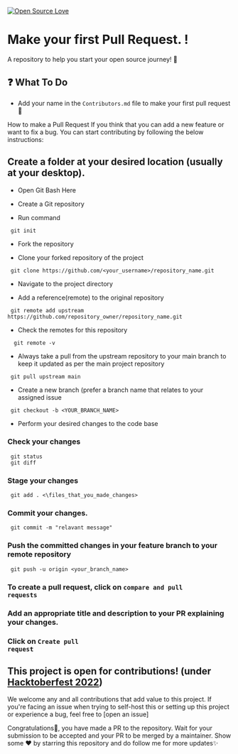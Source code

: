 [![Open Source Love](https://firstcontributions.github.io/open-source-badges/badges/open-source-v1/open-source.svg)](https://github.com/firstcontributions/open-source-badges)

<h1>Make your first Pull Request. !</h1>
<p> A repository to help you start your open source journey! 💫 </p>
<h2> ❓ What To Do </h2>
<ul><li>Add your name in the <code>Contributors.md</code> file to make your first pull request 🚀</li></ul>

How to make a Pull Request
If you think that you can add a new feature or want to fix a bug. You can start contributing by following the below instructions:

## Create a folder at your desired location (usually at your desktop).

<ul><li>Open Git Bash Here</li></ul>

<ul><li>Create a Git repository</li></ul>

<ul><li>Run command</li></ul>

     git init
     
<ul><li>Fork the repository</li></ul>
<ul><li>Clone your forked repository of the project</li></ul>

     git clone https://github.com/<your_username>/repository_name.git
     
<ul><li>Navigate to the project directory</li></ul>
<ul><li>Add a reference(remote) to the original repository</li></ul>

     git remote add upstream https://github.com/repository_owner/repository_name.git
     
<ul><li>Check the remotes for this repository</li></ul>

      git remote -v
     
<ul><li>Always take a pull from the upstream repository to your main branch to keep it updated as per the main project repository</li></ul>

     git pull upstream main
     
<ul><li>Create a new branch (prefer a branch name that relates to your assigned issue</li></ul>
     
     git checkout -b <YOUR_BRANCH_NAME>
     
   <ul><li>Perform your desired changes to the code base </li></ul>
   
   
   
  ### Check your changes
     git status
     git diff
  ### Stage your changes
     git add . <\files_that_you_made_changes>
  ### Commit your changes.
     git commit -m "relavant message"
  ### Push the committed changes in your feature branch to your remote repository
     git push -u origin <your_branch_name>
     
  ### To create a pull request, click on <code>compare and pull requests</code>
  ### Add an appropriate title and description to your PR explaining your changes.
  ### Click on <code>Create pull request</code>
  
 ## This project is open for contributions! (under [Hacktoberfest 2022](https://hacktoberfest.digitalocean.com/))
We welcome any and all contributions that add value to this project.
If you're facing an issue when trying to self-host this or setting up this project or experience a bug, feel free to [open an issue]

 Congratulations🎉, you have made a PR to the repository. Wait for your submission to be accepted and your PR to be merged by a maintainer.
Show some ❤️ by starring this repository and do follow me for more updates✨
